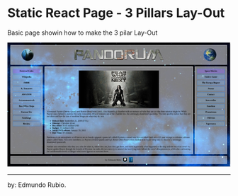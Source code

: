 # Static React Page - 3 Pillars Lay-Out

Basic page showin how to make the 3 pilar Lay-Out

![Screen Shoot](/src/IMG/02-ss.png)




<hr/>
by: Edmundo Rubio. 

